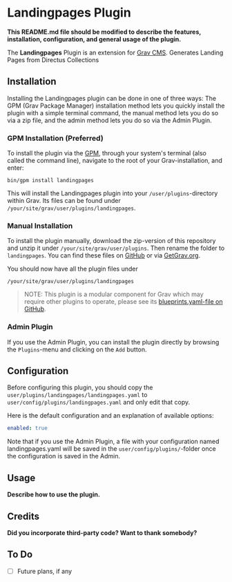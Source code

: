 # Landingpages Plugin

**This README.md file should be modified to describe the features, installation, configuration, and general usage of the plugin.**

The **Landingpages** Plugin is an extension for [Grav CMS](http://github.com/getgrav/grav). Generates Landing Pages from Directus Collections

## Installation

Installing the Landingpages plugin can be done in one of three ways: The GPM (Grav Package Manager) installation method lets you quickly install the plugin with a simple terminal command, the manual method lets you do so via a zip file, and the admin method lets you do so via the Admin Plugin.

### GPM Installation (Preferred)

To install the plugin via the [GPM](http://learn.getgrav.org/advanced/grav-gpm), through your system's terminal (also called the command line), navigate to the root of your Grav-installation, and enter:

    bin/gpm install landingpages

This will install the Landingpages plugin into your `/user/plugins`-directory within Grav. Its files can be found under `/your/site/grav/user/plugins/landingpages`.

### Manual Installation

To install the plugin manually, download the zip-version of this repository and unzip it under `/your/site/grav/user/plugins`. Then rename the folder to `landingpages`. You can find these files on [GitHub](https://github.com//grav-plugin-landingpages) or via [GetGrav.org](http://getgrav.org/downloads/plugins#extras).

You should now have all the plugin files under

    /your/site/grav/user/plugins/landingpages
	
> NOTE: This plugin is a modular component for Grav which may require other plugins to operate, please see its [blueprints.yaml-file on GitHub](https://github.com//grav-plugin-landingpages/blob/master/blueprints.yaml).

### Admin Plugin

If you use the Admin Plugin, you can install the plugin directly by browsing the `Plugins`-menu and clicking on the `Add` button.

## Configuration

Before configuring this plugin, you should copy the `user/plugins/landingpages/landingpages.yaml` to `user/config/plugins/landingpages.yaml` and only edit that copy.

Here is the default configuration and an explanation of available options:

```yaml
enabled: true
```

Note that if you use the Admin Plugin, a file with your configuration named landingpages.yaml will be saved in the `user/config/plugins/`-folder once the configuration is saved in the Admin.

## Usage

**Describe how to use the plugin.**

## Credits

**Did you incorporate third-party code? Want to thank somebody?**

## To Do

- [ ] Future plans, if any


